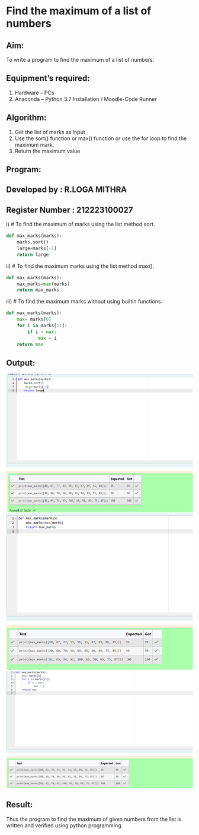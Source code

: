 # Find the maximum of a list of numbers
## Aim:
To write a program to find the maximum of a list of numbers.
## Equipment’s required:
1.	Hardware – PCs
2.	Anaconda – Python 3.7 Installation / Moodle-Code Runner
## Algorithm:
1.	Get the list of marks as input
2.	Use the sort() function or max() function or use the for loop to find the maximum mark.
3.	Return the maximum value
## Program:
## Developed by : R.LOGA MITHRA
## Register Number : 212223100027

i)	# To find the maximum of marks using the list method sort.
```Python
def max_marks(marks):
    marks.sort()
    large=marks[-1]
    return large
```

ii)	# To find the maximum marks using the list method max().
```Python
def max_marks(marks):
    max_marks=max(marks)
    return max_marks
```

iii) # To find the maximum marks without using builtin functions.
```Python
def max_marks(marks):
    max= marks[0]
    for i in marks[1:]:
        if i > max:
            max = i
    return max
```

## Output:
![output](/img%201.png)
![ouput](/img%202.png)
![output](/img%203.png)
## Result:
Thus the program to find the maximum of given numbers from the list is written and verified using python programming.
